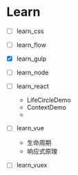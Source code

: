 # Learn
- [ ] learn_css	
- [ ] learn_flow
- [x] learn_gulp 
- [ ] learn_node
- [ ] learn_react
  - LifeCircleDemo 
  - ContextDemo
  - 
- [ ] learn_vue 
  - 生命周期
  - 响应式原理
- [ ] learn_vuex




